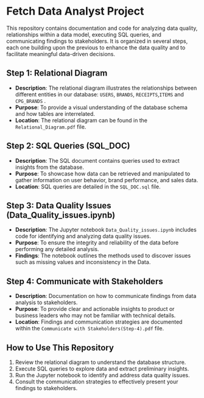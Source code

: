 # Fetch Data Analyst Project

This repository contains documentation and code for analyzing data quality, relationships within a data model, executing SQL queries, and communicating findings to stakeholders. It is organized in several steps, each one building upon the previous to enhance the data quality and to facilitate meaningful data-driven decisions.

## Step 1: Relational Diagram

- **Description**: The relational diagram illustrates the relationships between different entities in our database: `USERS`, `BRANDS`, `RECEIPTS`,`ITEMS` and `CPG_BRANDS` .
- **Purpose**: To provide a visual understanding of the database schema and how tables are interrelated.
- **Location**: The relational diagram can be found in the `Relational_Diagram.pdf` file.

## Step 2: SQL Queries (SQL_DOC)

- **Description**: The SQL document contains queries used to extract insights from the database.
- **Purpose**: To showcase how data can be retrieved and manipulated to gather information on user behavior, brand performance, and sales data.
- **Location**: SQL queries are detailed in the `SQL_DOC.sql` file.

## Step 3: Data Quality Issues (Data_Quality_issues.ipynb)

- **Description**: The Jupyter notebook `Data_Quality_issues.ipynb` includes code for identifying and analyzing data quality issues.
- **Purpose**: To ensure the integrity and reliability of the data before performing any detailed analysis.
- **Findings**: The notebook outlines the methods used to discover issues such as missing values and inconsistency in the Data.

## Step 4: Communicate with Stakeholders

- **Description**: Documentation on how to communicate findings from data analysis to stakeholders.
- **Purpose**: To provide clear and actionable insights to product or business leaders who may not be familiar with technical details.
- **Location**: Findings and communication strategies are documented within the `Communicate with Stakeholders(Step-4).pdf` file.

## How to Use This Repository

1. Review the relational diagram to understand the database structure.
2. Execute SQL queries to explore data and extract preliminary insights.
3. Run the Jupyter notebook to identify and address data quality issues.
4. Consult the communication strategies to effectively present your findings to stakeholders.

